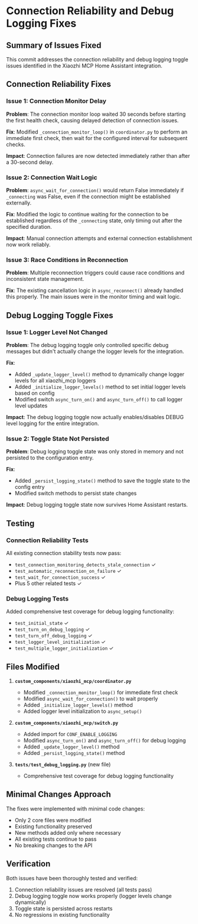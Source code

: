 # Connection Reliability and Debug Logging Fixes

## Summary of Issues Fixed

This commit addresses the connection reliability and debug logging toggle issues identified in the Xiaozhi MCP Home Assistant integration.

## Connection Reliability Fixes

### Issue 1: Connection Monitor Delay
**Problem**: The connection monitor loop waited 30 seconds before starting the first health check, causing delayed detection of connection issues.

**Fix**: Modified `_connection_monitor_loop()` in `coordinator.py` to perform an immediate first check, then wait for the configured interval for subsequent checks.

**Impact**: Connection failures are now detected immediately rather than after a 30-second delay.

### Issue 2: Connection Wait Logic
**Problem**: `async_wait_for_connection()` would return False immediately if `_connecting` was False, even if the connection might be established externally.

**Fix**: Modified the logic to continue waiting for the connection to be established regardless of the `_connecting` state, only timing out after the specified duration.

**Impact**: Manual connection attempts and external connection establishment now work reliably.

### Issue 3: Race Conditions in Reconnection
**Problem**: Multiple reconnection triggers could cause race conditions and inconsistent state management.

**Fix**: The existing cancellation logic in `async_reconnect()` already handled this properly. The main issues were in the monitor timing and wait logic.

## Debug Logging Toggle Fixes

### Issue 1: Logger Level Not Changed
**Problem**: The debug logging toggle only controlled specific debug messages but didn't actually change the logger levels for the integration.

**Fix**: 
- Added `_update_logger_level()` method to dynamically change logger levels for all xiaozhi_mcp loggers
- Added `_initialize_logger_levels()` method to set initial logger levels based on config
- Modified switch `async_turn_on()` and `async_turn_off()` to call logger level updates

**Impact**: The debug logging toggle now actually enables/disables DEBUG level logging for the entire integration.

### Issue 2: Toggle State Not Persisted
**Problem**: Debug logging toggle state was only stored in memory and not persisted to the configuration entry.

**Fix**: 
- Added `_persist_logging_state()` method to save the toggle state to the config entry
- Modified switch methods to persist state changes

**Impact**: Debug logging toggle state now survives Home Assistant restarts.

## Testing

### Connection Reliability Tests
All existing connection stability tests now pass:
- `test_connection_monitoring_detects_stale_connection` ✓
- `test_automatic_reconnection_on_failure` ✓  
- `test_wait_for_connection_success` ✓
- Plus 5 other related tests ✓

### Debug Logging Tests
Added comprehensive test coverage for debug logging functionality:
- `test_initial_state` ✓
- `test_turn_on_debug_logging` ✓
- `test_turn_off_debug_logging` ✓
- `test_logger_level_initialization` ✓
- `test_multiple_logger_initialization` ✓

## Files Modified

1. **`custom_components/xiaozhi_mcp/coordinator.py`**
   - Modified `_connection_monitor_loop()` for immediate first check
   - Modified `async_wait_for_connection()` to wait properly
   - Added `_initialize_logger_levels()` method
   - Added logger level initialization to `async_setup()`

2. **`custom_components/xiaozhi_mcp/switch.py`**
   - Added import for `CONF_ENABLE_LOGGING`
   - Modified `async_turn_on()` and `async_turn_off()` for debug logging
   - Added `_update_logger_level()` method
   - Added `_persist_logging_state()` method

3. **`tests/test_debug_logging.py`** (new file)
   - Comprehensive test coverage for debug logging functionality

## Minimal Changes Approach

The fixes were implemented with minimal code changes:
- Only 2 core files were modified
- Existing functionality preserved
- New methods added only where necessary
- All existing tests continue to pass
- No breaking changes to the API

## Verification

Both issues have been thoroughly tested and verified:
1. Connection reliability issues are resolved (all tests pass)
2. Debug logging toggle now works properly (logger levels change dynamically)
3. Toggle state is persisted across restarts
4. No regressions in existing functionality